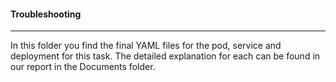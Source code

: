 #### Troubleshooting
----
In this folder you find the final YAML files for the pod, service and deployment for this task. The detailed explanation for each can be found in our report in the Documents folder.